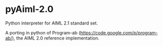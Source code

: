 # pyAiml-2.0
Python interpreter for AIML 2.1 standard set.

A porting in python of Program-ab (https://code.google.com/p/program-ab/), the AIML 2.0 reference implementation.

